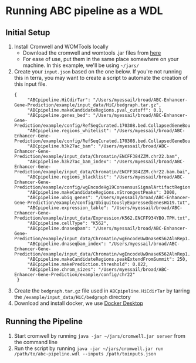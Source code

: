 # Running ABC pipeline as a WDL

## Initial Setup
1. Install Cromwell and WOMTools locally
   - Download the cromwell and womtools .jar files from [here](https://github.com/broadinstitute/cromwell/releases)
   - For ease of use, put them in the same place somewhere on your machine. In this example, we'll be using `~/jars/`
2. Create your `input.json` based on the one below. If you're not running this in terra, you may want to create a script to automate the creation of this input file.
   ```
   {
        "ABCpipeline.HiCdirTar": "/Users/myessail/broad/ABC-Enhancer-Gene-Prediction/example/input_data/HiC/bedgraph.tar.gz",
        "ABCpipeline.makeCandidateRegions.pval_cutoff": 0.1,
        "ABCpipeline.genes_bed": "/Users/myessail/broad/ABC-Enhancer-Gene-Prediction/example/config/RefSeqCurated.170308.bed.CollapsedGeneBounds.chr22.bed",
        "ABCpipeline.regions_whitelist": "/Users/myessail/broad/ABC-Enhancer-Gene-Prediction/example/config/RefSeqCurated.170308.bed.CollapsedGeneBounds.TSS.500bp.chr22.bed",
        "ABCpipeline.h3k27ac_bam": "/Users/myessail/broad/ABC-Enhancer-Gene-Prediction/example/input_data/Chromatin/ENCFF384ZZM.chr22.bam",
        "ABCpipeline.h3k27ac_bam_index": "/Users/myessail/broad/ABC-Enhancer-Gene-Prediction/example/input_data/Chromatin/ENCFF384ZZM.chr22.bam.bai",
        "ABCpipeline.regions_blacklist": "/Users/myessail/broad/ABC-Enhancer-Gene-Prediction/example/config/wgEncodeHg19ConsensusSignalArtifactRegions.bed",
        "ABCpipeline.makeCandidateRegions.nStrongestPeaks": 3000,
        "ABCpipeline.ubiq_genes": "/Users/myessail/broad/ABC-Enhancer-Gene-Prediction/example/config/UbiquitouslyExpressedGenesHG19.txt",
        "ABCpipeline.expression_table": "/Users/myessail/broad/ABC-Enhancer-Gene-Prediction/example/input_data/Expression/K562.ENCFF934YBO.TPM.txt",
        "ABCpipeline.cellType": "K562",
        "ABCpipeline.dnaseqbam": "/Users/myessail/broad/ABC-Enhancer-Gene-Prediction/example/input_data/Chromatin/wgEncodeUwDnaseK562AlnRep1.chr22.bam",
        "ABCpipeline.dnaseqbam_index": "/Users/myessail/broad/ABC-Enhancer-Gene-Prediction/example/input_data/Chromatin/wgEncodeUwDnaseK562AlnRep1.chr22.bam.bai",
        "ABCpipeline.makeCandidateRegions.peakExtendFromSummit": 250,
        "ABCpipeline.makePrediction.threshold": 0.022,
        "ABCpipeline.chrom_sizes": "/Users/myessail/broad/ABC-Enhancer-Gene-Prediction/example/config/chr22"
    }
    ```
3. Create the `bedgraph.tar.gz` file used in `ABCpipeline.HiCdirTar` by tarring the `/example/input_data/HiC/bedgraph` directory
4. Download and install docker, we use [Docker Desktop](https://www.docker.com/products/docker-desktop)

## Running the Pipeline
1. Start cromwell by running `java -jar ~/jars/cromwell.jar server` from the command line
2. Run the script by running `java -jar ~/jars/cromwell.jar run /path/to/abc-pipeline.wdl --inputs /path/toinputs.json`